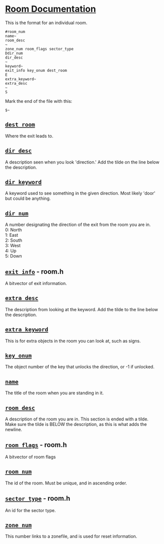 # <ins>Room Documentation
This is the format for an individual room.


```
#room_num
name~
room_desc
~
zone_num room_flags sector_type
Ddir_num
dir_desc
~
keyword~
exit_info key_onum dest_room
E
extra_keyword~
extra_desc
~
S
```
Mark the end of the file with this: 
```
$~
```
## <ins>`dest_room`
Where the exit leads to.

## <ins>`dir_desc`
A description seen when you look 'direction.' Add the tilde on the line below the description.

## <ins>`dir_keyword`
A keyword used to see something in the given direction. Most likely 'door' but could be anything.

## <ins>`dir_num`
A number designating the direction of the exit from the room you are in.  
0: North  
1: East  
2: South  
3: West  
4: Up  
5: Down  

## <ins>`exit_info`</ins> - room.h
A bitvector of exit information.

## <ins>`extra_desc`
The description from looking at the keyword. Add the tilde to the line below the description.

## <ins>`extra_keyword`
This is for extra objects in the room you can look at, such as signs.

## <ins>`key_onum`
The object number of the key that unlocks the direction, or -1 if unlocked.

## <ins>`name`
The title of the room when you are standing in it.

## <ins>`room_desc`
A description of the room you are in. This section is ended with a tilde. Make sure the tilde is BELOW the description, as this is what adds the newline.

## <ins>`room_flags`</ins> - room.h
A bitvector of room flags

## <ins>`room_num`
The id of the room. Must be unique, and in ascending order.

## <ins>`sector_type`</ins> - room.h
An id for the sector type.

## <ins>`zone_num`
This number links to a zonefile, and is used for reset information.